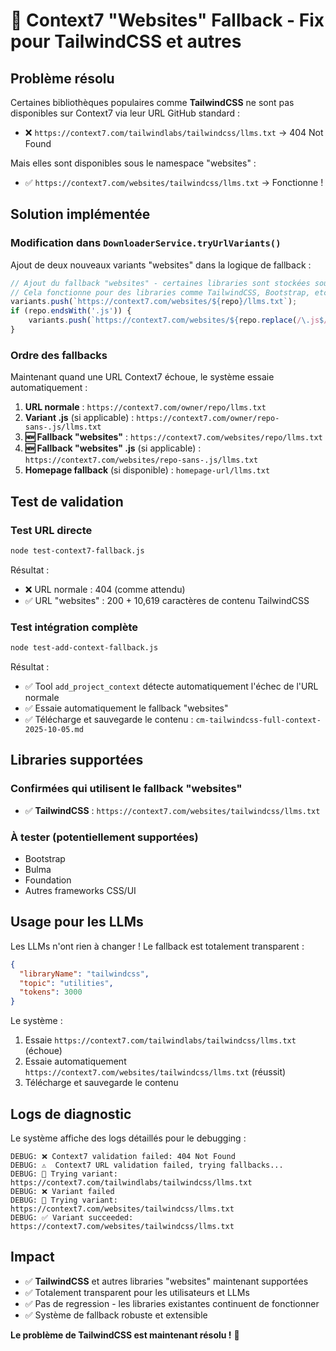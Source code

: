 # 🔧 Context7 "Websites" Fallback - Fix pour TailwindCSS et autres

## Problème résolu

Certaines bibliothèques populaires comme **TailwindCSS** ne sont pas disponibles sur Context7 via leur URL GitHub standard :
- ❌ `https://context7.com/tailwindlabs/tailwindcss/llms.txt` → 404 Not Found

Mais elles sont disponibles sous le namespace "websites" :
- ✅ `https://context7.com/websites/tailwindcss/llms.txt` → Fonctionne !

## Solution implémentée

### Modification dans `DownloaderService.tryUrlVariants()`

Ajout de deux nouveaux variants "websites" dans la logique de fallback :

```typescript
// Ajout du fallback "websites" - certaines libraries sont stockées sous /websites/ sur Context7
// Cela fonctionne pour des libraries comme TailwindCSS, Bootstrap, etc.
variants.push(`https://context7.com/websites/${repo}/llms.txt`);
if (repo.endsWith('.js')) {
    variants.push(`https://context7.com/websites/${repo.replace(/\.js$/, '')}/llms.txt`);
}
```

### Ordre des fallbacks

Maintenant quand une URL Context7 échoue, le système essaie automatiquement :

1. **URL normale** : `https://context7.com/owner/repo/llms.txt`
2. **Variant .js** (si applicable) : `https://context7.com/owner/repo-sans-.js/llms.txt`
3. **🆕 Fallback "websites"** : `https://context7.com/websites/repo/llms.txt`
4. **🆕 Fallback "websites" .js** (si applicable) : `https://context7.com/websites/repo-sans-.js/llms.txt`
5. **Homepage fallback** (si disponible) : `homepage-url/llms.txt`

## Test de validation

### Test URL directe
```bash
node test-context7-fallback.js
```

Résultat :
- ❌ URL normale : 404 (comme attendu)
- ✅ URL "websites" : 200 + 10,619 caractères de contenu TailwindCSS

### Test intégration complète
```bash  
node test-add-context-fallback.js
```

Résultat :
- ✅ Tool `add_project_context` détecte automatiquement l'échec de l'URL normale
- ✅ Essaie automatiquement le fallback "websites"
- ✅ Télécharge et sauvegarde le contenu : `cm-tailwindcss-full-context-2025-10-05.md`

## Libraries supportées

### Confirmées qui utilisent le fallback "websites"
- ✅ **TailwindCSS** : `https://context7.com/websites/tailwindcss/llms.txt`

### À tester (potentiellement supportées)
- Bootstrap
- Bulma  
- Foundation
- Autres frameworks CSS/UI

## Usage pour les LLMs

Les LLMs n'ont rien à changer ! Le fallback est totalement transparent :

```json
{
  "libraryName": "tailwindcss",
  "topic": "utilities",
  "tokens": 3000
}
```

Le système :
1. Essaie `https://context7.com/tailwindlabs/tailwindcss/llms.txt` (échoue)
2. Essaie automatiquement `https://context7.com/websites/tailwindcss/llms.txt` (réussit)
3. Télécharge et sauvegarde le contenu

## Logs de diagnostic

Le système affiche des logs détaillés pour le debugging :

```
DEBUG: ❌ Context7 validation failed: 404 Not Found
DEBUG: ⚠️  Context7 URL validation failed, trying fallbacks...
DEBUG: 🔄 Trying variant: https://context7.com/tailwindlabs/tailwindcss/llms.txt  
DEBUG: ❌ Variant failed
DEBUG: 🔄 Trying variant: https://context7.com/websites/tailwindcss/llms.txt
DEBUG: ✅ Variant succeeded: https://context7.com/websites/tailwindcss/llms.txt
```

## Impact

- ✅ **TailwindCSS** et autres libraries "websites" maintenant supportées
- ✅ Totalement transparent pour les utilisateurs et LLMs  
- ✅ Pas de regression - les libraries existantes continuent de fonctionner
- ✅ Système de fallback robuste et extensible

**Le problème de TailwindCSS est maintenant résolu !** 🎉